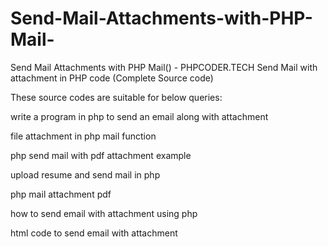 # Send-Mail-Attachments-with-PHP-Mail-
Send Mail Attachments with PHP Mail() - PHPCODER.TECH
Send Mail with attachment in PHP code (Complete Source code)

These source codes are suitable for below queries:

write a program in php to send an email along with attachment

file attachment in php mail function

php send mail with pdf attachment example

upload resume and send mail in php

php mail attachment pdf

how to send email with attachment using php

html code to send email with attachment
